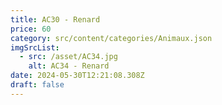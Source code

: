```yaml
---
title: AC30 - Renard
price: 60
category: src/content/categories/Animaux.json
imgSrcList:
  - src: /asset/AC34.jpg
    alt: AC34 - Renard
date: 2024-05-30T12:21:08.308Z
draft: false
---
```


